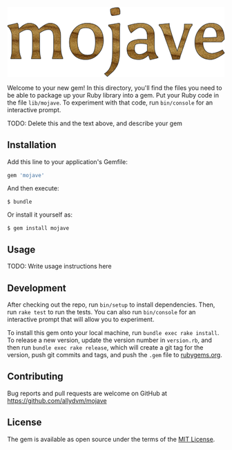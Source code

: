 <img src="https://raw.githubusercontent.com/phaedryx/media/master/mojave-logo.svg" />

Welcome to your new gem! In this directory, you'll find the files you need to be able to package up your Ruby library into a gem. Put your Ruby code in the file `lib/mojave`. To experiment with that code, run `bin/console` for an interactive prompt.

TODO: Delete this and the text above, and describe your gem

## Installation

Add this line to your application's Gemfile:

```ruby
gem 'mojave'
```

And then execute:

    $ bundle

Or install it yourself as:

    $ gem install mojave

## Usage

TODO: Write usage instructions here

## Development

After checking out the repo, run `bin/setup` to install dependencies. Then, run `rake test` to run the tests. You can also run `bin/console` for an interactive prompt that will allow you to experiment.

To install this gem onto your local machine, run `bundle exec rake install`. To release a new version, update the version number in `version.rb`, and then run `bundle exec rake release`, which will create a git tag for the version, push git commits and tags, and push the `.gem` file to [rubygems.org](https://rubygems.org).

## Contributing

Bug reports and pull requests are welcome on GitHub at https://github.com/allydvm/mojave

## License

The gem is available as open source under the terms of the [MIT License](https://opensource.org/licenses/MIT).
